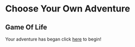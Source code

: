 # Choose Your Own Adventure

## Game Of Life

Your adventure has began click [here](alarmring.md) to begin!
